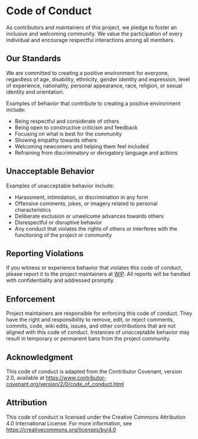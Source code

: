 # Code of Conduct

As contributors and maintainers of this project, we pledge to foster an
inclusive and welcoming community. We value the participation of every
individual and encourage respectful interactions among all members.

## Our Standards

We are committed to creating a positive environment for everyone, regardless
of age, disability, ethnicity, gender identity and expression, level of
experience, nationality, personal appearance, race, religion, or sexual
identity and orientation.

Examples of behavior that contribute to creating a positive environment include:

- Being respectful and considerate of others
- Being open to constructive criticism and feedback
- Focusing on what is best for the community
- Showing empathy towards others
- Welcoming newcomers and helping them feel included
- Refraining from discriminatory or derogatory language and actions

## Unacceptable Behavior

Examples of unacceptable behavior include:

- Harassment, intimidation, or discrimination in any form
- Offensive comments, jokes, or imagery related to personal characteristics
- Deliberate exclusion or unwelcome advances towards others
- Disrespectful or disruptive behavior
- Any conduct that violates the rights of others or interferes with the
  functioning of the project or community

## Reporting Violations

<!-- TODO: add email address -->

If you witness or experience behavior that violates this code of conduct,
please report it to the project maintainers at [WIP](). All reports will be
handled with confidentiality and addressed promptly.

## Enforcement

Project maintainers are responsible for enforcing this code of conduct.
They have the right and responsibility to remove, edit, or reject comments,
commits, code, wiki edits, issues, and other contributions that are not
aligned with this code of conduct. Instances of unacceptable behavior may
result in temporary or permanent bans from the project community.

## Acknowledgment

This code of conduct is adapted from the Contributor Covenant, version 2.0,
available at https://www.contributor-covenant.org/version/2/0/code_of_conduct.html

## Attribution

This code of conduct is licensed under the Creative Commons Attribution 4.0
International License. For more information, see https://creativecommons.org/licenses/by/4.0
